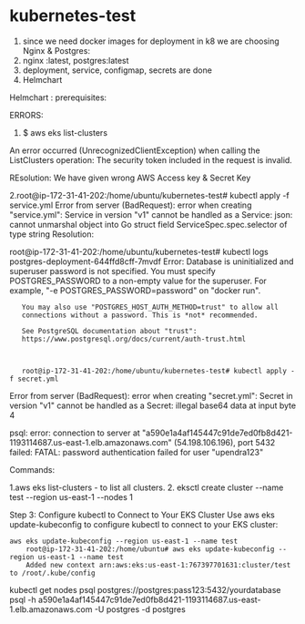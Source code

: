 # kubernetes-test
1. since we need docker images for deployment in k8 we  are choosing Nginx & Postgres:
2. nginx :latest, postgres:latest
3. deployment, service, configmap, secrets are done
4. Helmchart


Helmchart :
    prerequisites:  
        

ERRORS:
    

 1.  $ aws eks list-clusters

An error occurred (UnrecognizedClientException) when calling the ListClusters operation: The security token included in the request is invalid.


REsolution:
    We have given wrong AWS Access key & Secret Key

2.root@ip-172-31-41-202:/home/ubuntu/kubernetes-test# kubectl apply -f service.yml
Error from server (BadRequest): error when creating "service.yml": Service in version "v1" cannot be handled as a Service: json: cannot unmarshal object into Go struct field ServiceSpec.spec.selector of type string
Resolution:


root@ip-172-31-41-202:/home/ubuntu/kubernetes-test# kubectl  logs postgres-deployment-644ffd8cff-7mvdf
Error: Database is uninitialized and superuser password is not specified.
       You must specify POSTGRES_PASSWORD to a non-empty value for the
       superuser. For example, "-e POSTGRES_PASSWORD=password" on "docker run".

       You may also use "POSTGRES_HOST_AUTH_METHOD=trust" to allow all
       connections without a password. This is *not* recommended.

       See PostgreSQL documentation about "trust":
       https://www.postgresql.org/docs/current/auth-trust.html



       root@ip-172-31-41-202:/home/ubuntu/kubernetes-test# kubectl apply -f secret.yml
Error from server (BadRequest): error when creating "secret.yml": Secret in version "v1" cannot be handled as a Secret: illegal base64 data at input byte 4

psql: error: connection to server at "a590e1a4af145447c91de7ed0fb8d421-1193114687.us-east-1.elb.amazonaws.com" (54.198.106.196), port 5432 failed: FATAL:  password authentication failed for user "upendra123"


Commands:

1.aws eks list-clusters - to list all clusters.
2. eksctl create cluster --name test --region us-east-1 --nodes 1

Step 3: Configure kubectl to Connect to Your EKS Cluster
    Use aws eks update-kubeconfig to configure kubectl to connect to your EKS cluster:

    aws eks update-kubeconfig --region us-east-1 --name test
        root@ip-172-31-41-202:/home/ubuntu# aws eks update-kubeconfig --region us-east-1 --name test
        Added new context arn:aws:eks:us-east-1:767397701631:cluster/test to /root/.kube/config

kubectl get nodes
psql postgres://postgres:pass123:5432/yourdatabase
psql -h   a590e1a4af145447c91de7ed0fb8d421-1193114687.us-east-1.elb.amazonaws.com   -U postgres -d postgres




